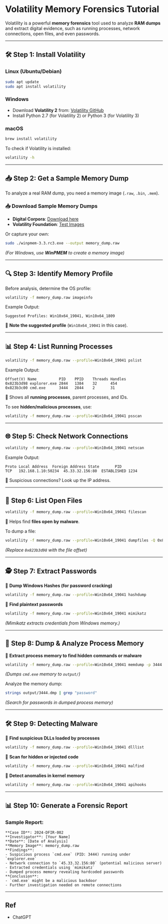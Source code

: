 # Volatility Memory Forensics Tutorial

Volatility is a powerful **memory forensics** tool used to analyze **RAM dumps** and extract digital evidence, such as running processes, network connections, open files, and even passwords.

---

## **🛠 Step 1: Install Volatility**
### **Linux (Ubuntu/Debian)**
```bash
sudo apt update
sudo apt install volatility
```
### **Windows**
- Download **Volatility 2** from: [Volatility GitHub](https://github.com/volatilityfoundation/volatility)
- Install Python 2.7 (for Volatility 2) or Python 3 (for Volatility 3)

### **macOS**
```bash
brew install volatility
```

To check if Volatility is installed:
```bash
volatility -h
```

---

## **📥 Step 2: Get a Sample Memory Dump**
To analyze a real RAM dump, you need a memory image (`.raw`, `.bin`, `.mem`).  
### 📥 **Download Sample Memory Dumps**
- **Digital Corpora**: [Download here](https://digitalcorpora.org/corpora/memory-images)
- **Volatility Foundation**: [Test Images](https://github.com/volatilityfoundation/volatility/wiki/Memory-Samples)

Or capture your own:
```bash
sudo ./winpmem-3.3.rc3.exe --output memory_dump.raw
```
_(For Windows, use **WinPMEM** to create a memory image)_

---

## **🔍 Step 3: Identify Memory Profile**
Before analysis, determine the OS profile:
```bash
volatility -f memory_dump.raw imageinfo
```
Example Output:
```
Suggested Profiles: Win10x64_19041, Win10x64_1809
```
🔹 **Note the suggested profile** (`Win10x64_19041` in this case).

---

## **📊 Step 4: List Running Processes**
```bash
volatility -f memory_dump.raw --profile=Win10x64_19041 pslist
```
Example Output:
```
Offset(V) Name          PID    PPID    Threads Handles
0x823b3d98 explorer.exe 2844   1384    32      454
0x823b3c00 cmd.exe      3444   2844    2       31
```
🔹 Shows all **running processes**, parent processes, and IDs.

To see **hidden/malicious processes**, use:
```bash
volatility -f memory_dump.raw --profile=Win10x64_19041 psscan
```

---

## **🌐 Step 5: Check Network Connections**
```bash
volatility -f memory_dump.raw --profile=Win10x64_19041 netscan
```
Example Output:
```
Proto Local Address  Foreign Address State       PID
TCP   192.168.1.10:50234  45.33.32.156:80  ESTABLISHED 1234
```
🔹 Suspicious connections? Look up the IP address.

---

## **📂 Step 6: List Open Files**
```bash
volatility -f memory_dump.raw --profile=Win10x64_19041 filescan
```
🔹 Helps find **files open by malware**.

To dump a file:
```bash
volatility -f memory_dump.raw --profile=Win10x64_19041 dumpfiles -Q 0x823b3d98 -D output/
```
_(Replace `0x823b3d98` with the file offset)_

---

## **🕵️ Step 7: Extract Passwords**
🔹 **Dump Windows Hashes (for password cracking)**
```bash
volatility -f memory_dump.raw --profile=Win10x64_19041 hashdump
```
🔹 **Find plaintext passwords**
```bash
volatility -f memory_dump.raw --profile=Win10x64_19041 mimikatz
```
_(Mimikatz extracts credentials from Windows memory.)_

---

## **📸 Step 8: Dump & Analyze Process Memory**
🔹 **Extract process memory to find hidden commands or malware**
```bash
volatility -f memory_dump.raw --profile=Win10x64_19041 memdump -p 3444 -D output/
```
_(Dumps `cmd.exe` memory to `output/`)_

Analyze the memory dump:
```bash
strings output/3444.dmp | grep "password"
```
_(Search for passwords in dumped process memory)_

---

## **🛠 Step 9: Detecting Malware**
🔹 **Find suspicious DLLs loaded by processes**
```bash
volatility -f memory_dump.raw --profile=Win10x64_19041 dlllist
```
🔹 **Scan for hidden or injected code**
```bash
volatility -f memory_dump.raw --profile=Win10x64_19041 malfind
```
🔹 **Detect anomalies in kernel memory**
```bash
volatility -f memory_dump.raw --profile=Win10x64_19041 apihooks
```

---

## **📊 Step 10: Generate a Forensic Report**
### Sample Report:
```
**Case ID**: 2024-DFIR-002
**Investigator**: [Your Name]
**Date**: [Date of Analysis]
**Memory Image**: memory_dump.raw
**Findings**:
- Suspicious process `cmd.exe` (PID: 3444) running under `explorer.exe`
- Network connection to `45.33.32.156:80` (potential malicious server)
- Extracted credentials using `mimikatz`
- Dumped process memory revealing hardcoded passwords
**Conclusion**:
- `cmd.exe` might be a malicious backdoor
- Further investigation needed on remote connections
```

---
## Ref

- ChatGPT